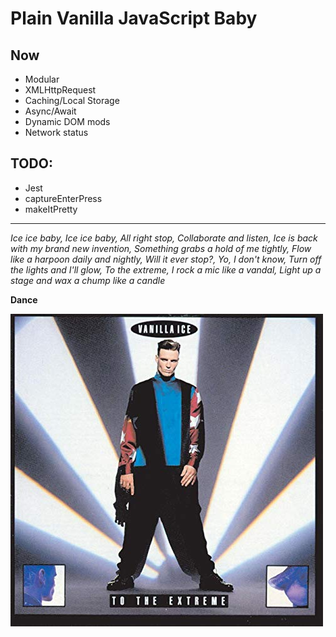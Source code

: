 # Plain Vanilla JavaScript Baby

## Now
* Modular
* XMLHttpRequest
* Caching/Local Storage
* Async/Await
* Dynamic DOM mods
* Network status

## TODO:

* Jest
* captureEnterPress
* makeItPretty

<hr>

*Ice ice baby, Ice ice baby, All right stop, Collaborate and listen, Ice is back with my brand new invention, Something grabs a hold of me tightly, Flow like a harpoon daily and nightly, Will it ever stop?, Yo, I don't know, Turn off the lights and I'll glow, To the extreme, I rock a mic like a vandal, Light up a stage and wax a chump like a candle*

**Dance**

![Vanilla Ice - To The Extreme album cover](vi.jpg)
